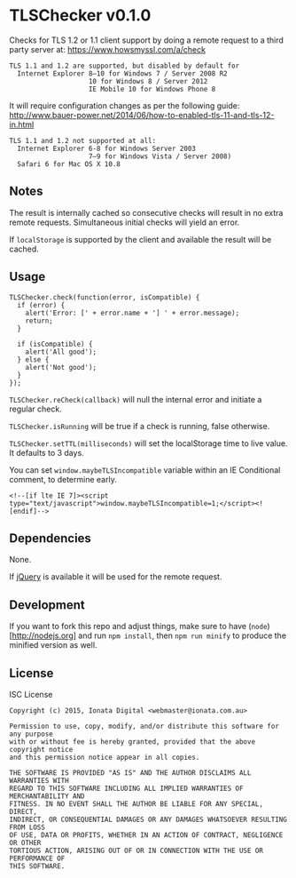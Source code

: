 # TLSChecker v0.1.0 #

Checks for TLS 1.2 or 1.1 client support by doing a remote request to a
third party server at: https://www.howsmyssl.com/a/check

```
TLS 1.1 and 1.2 are supported, but disabled by default for
  Internet Explorer 8–10 for Windows 7 / Server 2008 R2
                    10 for Windows 8 / Server 2012
                    IE Mobile 10 for Windows Phone 8
```

It will require configuration changes as per the following guide:
http://www.bauer-power.net/2014/06/how-to-enabled-tls-11-and-tls-12-in.html

```
TLS 1.1 and 1.2 not supported at all:
  Internet Explorer 6-8 for Windows Server 2003
                    7–9 for Windows Vista / Server 2008)
  Safari 6 for Mac OS X 10.8
```

## Notes

The result is internally cached so consecutive checks will result in no
extra remote requests. Simultaneous initial checks will yield an error.

If `localStorage` is supported by the client and available the result will
be cached.

## Usage

```
TLSChecker.check(function(error, isCompatible) {
  if (error) {
    alert('Error: [' + error.name + '] ' + error.message);
    return;
  }

  if (isCompatible) {
    alert('All good');
  } else {
    alert('Not good');
  }
});
```

`TLSChecker.reCheck(callback)` will null the internal error and initiate a
regular check.

`TLSChecker.isRunning` will be true if a check is running, false otherwise.

`TLSChecker.setTTL(milliseconds)` will set the localStorage time to live value.
It defaults to 3 days.

You can set `window.maybeTLSIncompatible` variable within an IE Conditional
comment, to determine early.
```
<!--[if lte IE 7]><script type="text/javascript">window.maybeTLSIncompatible=1;</script><![endif]-->
```

## Dependencies

None.

If [jQuery](http://jquery.com) is available it will be used for the remote request.

## Development

If you want to fork this repo and adjust things, make sure to have (`node`)[http://nodejs.org]
and run `npm install`, then `npm run minify` to produce the minified version as well.

## License

ISC License

```
Copyright (c) 2015, Ionata Digital <webmaster@ionata.com.au>

Permission to use, copy, modify, and/or distribute this software for any purpose
with or without fee is hereby granted, provided that the above copyright notice
and this permission notice appear in all copies.

THE SOFTWARE IS PROVIDED "AS IS" AND THE AUTHOR DISCLAIMS ALL WARRANTIES WITH
REGARD TO THIS SOFTWARE INCLUDING ALL IMPLIED WARRANTIES OF MERCHANTABILITY AND
FITNESS. IN NO EVENT SHALL THE AUTHOR BE LIABLE FOR ANY SPECIAL, DIRECT,
INDIRECT, OR CONSEQUENTIAL DAMAGES OR ANY DAMAGES WHATSOEVER RESULTING FROM LOSS
OF USE, DATA OR PROFITS, WHETHER IN AN ACTION OF CONTRACT, NEGLIGENCE OR OTHER
TORTIOUS ACTION, ARISING OUT OF OR IN CONNECTION WITH THE USE OR PERFORMANCE OF
THIS SOFTWARE.
```
